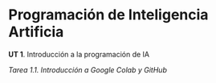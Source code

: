 # Programación de Inteligencia Artificia

**UT 1**. Introducción a la programación de IA

_Tarea 1.1. Introducción a Google Colab y GitHub_
